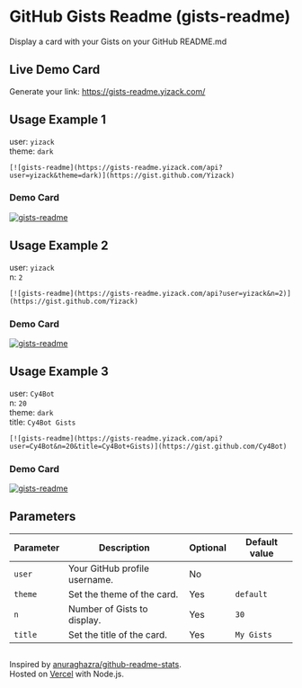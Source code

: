 # GitHub Gists Readme (gists-readme)

Display a card with your Gists on your GitHub README.md

## Live Demo Card

Generate your link: https://gists-readme.yizack.com/

## Usage Example 1

user: `yizack`\
theme: `dark`

```
[![gists-readme](https://gists-readme.yizack.com/api?user=yizack&theme=dark)](https://gist.github.com/Yizack)
```
### Demo Card

[![gists-readme](https://gists-readme.yizack.com/api?user=yizack&theme=dark)](https://gist.github.com/Yizack)

## Usage Example 2

user: `yizack`\
n: `2`

```
[![gists-readme](https://gists-readme.yizack.com/api?user=yizack&n=2)](https://gist.github.com/Yizack)
```
### Demo Card

[![gists-readme](https://gists-readme.yizack.com/api?user=yizack&n=2)](https://gist.github.com/Yizack)

## Usage Example 3

user: `Cy4Bot`\
n: `20`\
theme: `dark`\
title: `Cy4Bot Gists`

```
[![gists-readme](https://gists-readme.yizack.com/api?user=Cy4Bot&n=20&title=Cy4Bot+Gists)](https://gist.github.com/Cy4Bot)
```

### Demo Card

[![gists-readme](https://gists-readme.yizack.com/api?user=Cy4Bot&n=20)](https://gist.github.com/Cy4Bot)



## Parameters

| Parameter | Description                   | Optional | Default value |
| --------- | ----------------------------- | -------- | ------------- |
| `user`    | Your GitHub profile username. | No       |               |
| `theme`   | Set the theme of the card.    | Yes      | `default`     |
| `n`       | Number of Gists to display.   | Yes      | `30`          |
| `title`   | Set the title of the card.    | Yes      | `My Gists`    |

##

Inspired by [anuraghazra/github-readme-stats](https://github.com/anuraghazra/github-readme-stats).\
Hosted on [Vercel](https://vercel.com/) with Node.js.
